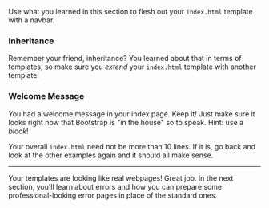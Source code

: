 Use what you learned in this section to flesh out your `index.html` template with a navbar.

### Inheritance

Remember your friend, inheritance? You learned about that in terms of templates, so make sure you *extend* your `index.html` template with another template!

### Welcome Message

You had a welcome message in your index page. Keep it! Just make sure it looks right now that Bootstrap is "in the house" so to speak. Hint: use a *block*!

Your overall `index.html` need not be more than 10 lines. If it is, go back and look at the other examples again and it should all make sense.

___

Your templates are looking like real webpages! Great job. In the next section, you'll learn about errors and how you can prepare some professional-looking error pages in place of the standard ones.
